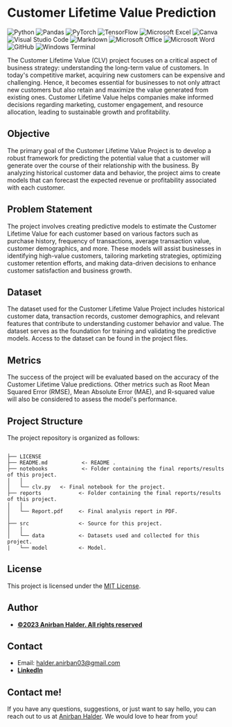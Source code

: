# Customer Lifetime Value Prediction



![Python](https://img.shields.io/badge/Python-3776AB.svg?style=for-the-badge&logo=Python&logoColor=white)
![Pandas](https://img.shields.io/badge/pandas-%23150458.svg?style=for-the-badge&logo=pandas&logoColor=white)
![PyTorch](https://img.shields.io/badge/PyTorch-%23EE4C2C.svg?style=for-the-badge&logo=PyTorch&logoColor=white)
![TensorFlow](https://img.shields.io/badge/TensorFlow-%23FF6F00.svg?style=for-the-badge&logo=TensorFlow&logoColor=white)
![Microsoft Excel](https://img.shields.io/badge/Microsoft_Excel-217346?style=for-the-badge&logo=microsoft-excel&logoColor=white)
![Canva](https://img.shields.io/badge/Canva-%2300C4CC.svg?style=for-the-badge&logo=Canva&logoColor=white)
![Visual Studio Code](https://img.shields.io/badge/Visual%20Studio%20Code-0078d7.svg?style=for-the-badge&logo=visual-studio-code&logoColor=white)
![Markdown](https://img.shields.io/badge/markdown-%23000000.svg?style=for-the-badge&logo=markdown&logoColor=white)
![Microsoft Office](https://img.shields.io/badge/Microsoft_Office-D83B01?style=for-the-badge&logo=microsoft-office&logoColor=white)
![Microsoft Word](https://img.shields.io/badge/Microsoft_Word-2B579A?style=for-the-badge&logo=microsoft-word&logoColor=white)
![GitHub](https://img.shields.io/badge/github-%23121011.svg?style=for-the-badge&logo=github&logoColor=white)
![Windows Terminal](https://img.shields.io/badge/Windows%20Terminal-%234D4D4D.svg?style=for-the-badge&logo=windows-terminal&logoColor=white)



The Customer Lifetime Value (CLV) project focuses on a critical aspect of business strategy: understanding the long-term value of customers. In today's competitive market, acquiring new customers can be expensive and challenging. Hence, it becomes essential for businesses to not only attract new customers but also retain and maximize the value generated from existing ones. Customer Lifetime Value helps companies make informed decisions regarding marketing, customer engagement, and resource allocation, leading to sustainable growth and profitability.

## **Objective**
The primary goal of the Customer Lifetime Value Project is to develop a robust framework for predicting the potential value that a customer will generate over the course of their relationship with the business. By analyzing historical customer data and behavior, the project aims to create models that can forecast the expected revenue or profitability associated with each customer.

## **Problem Statement**
The project involves creating predictive models to estimate the Customer Lifetime Value for each customer based on various factors such as purchase history, frequency of transactions, average transaction value, customer demographics, and more. These models will assist businesses in identifying high-value customers, tailoring marketing strategies, optimizing customer retention efforts, and making data-driven decisions to enhance customer satisfaction and business growth.

## **Dataset**
The dataset used for the Customer Lifetime Value Project includes historical customer data, transaction records, customer demographics, and relevant features that contribute to understanding customer behavior and value. The dataset serves as the foundation for training and validating the predictive models. Access to the dataset can be found in the project files.

## **Metrics**
The success of the project will be evaluated based on the accuracy of the Customer Lifetime Value predictions. Other metrics such as Root Mean Squared Error (RMSE), Mean Absolute Error (MAE), and R-squared value will also be considered to assess the model's performance.


## Project Structure

The project repository is organized as follows:

```

├── LICENSE
├── README.md           <- README .
├── notebooks           <- Folder containing the final reports/results of this project.
│   │
│   └── clv.py   <- Final notebook for the project.
├── reports            <- Folder containing the final reports/results of this project.
│   │
│   └── Report.pdf     <- Final analysis report in PDF.
│   
├── src                <- Source for this project.
│   │
│   └── data           <- Datasets used and collected for this project.
|   └── model          <- Model.

```

## License

This project is licensed under the [MIT License](LICENSE).
## Author
- <ins><b>©2023 Anirban Halder. All rights reserved</b></ins>

## Contact
- Email: halder.anirban03@gmail.com
- <b>[LinkedIn](https://www.linkedin.com/in/anirban-halder-b252a7258/)</b>

## Contact me!
If you have any questions, suggestions, or just want to say hello, you can reach out to us at [Anirban Halder](mailto:halder.anirban03@gmail.com). We would love to hear from you!

